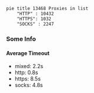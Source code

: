 
```mermaid
pie title 13468 Proxies in list
    "HTTP" : 10432
    "HTTPS": 1032
    "SOCKS" : 2247
```

### Some Info
#### Average Timeout

- mixed: 2.2s
- http: 0.8s
- https: 8.5s
- socks: 4.8s